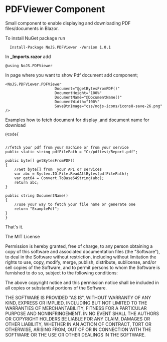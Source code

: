 ﻿
# PDFViewer Component
Small component to enable displaying and downloading PDF files/documents in Blazor.


To install NuGet package run

      Install-Package NoJS.PDFViewer -Version 1.0.1

In **_Imports.razor**
 add
 
    @using NoJS.PDFViewer



In page where you want to show Pdf document add component;

    <NoJS.PDFViewer.PDFViewer 
                          Document="@getBytesFromPDF()" 
                          DocumentHeight="100%" 
                          DocumentName="@DocumentName()" 
                          DocumentWidth="100%" 
                          SaveBtnImage="css/nojs-icons/icons8-save-26.png" />

Examples how to fetch document for display ,and document name for download

    @code{


    //fetch your pdf from your machine or from your service
    public static string pdfFilePath = "C:/pdftest/Report.pdf";

    public byte[] getBytesFromPDF()
    {
        //Get byte[] from  your API or services
        var abc = System.IO.File.ReadAllBytes(pdfFilePath);
        var get64 = Convert.ToBase64String(abc);
        return abc;
    }

    public string DocumentName()
    {
        //use your way to fetch your file name or generate one
        return "ExamplePdf";
    }
    }


That's it.



The MIT License

Permission is hereby granted, free of charge, to any person obtaining a copy
of this software and associated documentation files (the "Software"), to deal
in the Software without restriction, including without limitation the rights
to use, copy, modify, merge, publish, distribute, sublicense, and/or sell
copies of the Software, and to permit persons to whom the Software is
furnished to do so, subject to the following conditions:

The above copyright notice and this permission notice shall be included in
all copies or substantial portions of the Software.

THE SOFTWARE IS PROVIDED "AS IS", WITHOUT WARRANTY OF ANY KIND, EXPRESS OR
IMPLIED, INCLUDING BUT NOT LIMITED TO THE WARRANTIES OF MERCHANTABILITY,
FITNESS FOR A PARTICULAR PURPOSE AND NONINFRINGEMENT. IN NO EVENT SHALL THE
AUTHORS OR COPYRIGHT HOLDERS BE LIABLE FOR ANY CLAIM, DAMAGES OR OTHER
LIABILITY, WHETHER IN AN ACTION OF CONTRACT, TORT OR OTHERWISE, ARISING FROM,
OUT OF OR IN CONNECTION WITH THE SOFTWARE OR THE USE OR OTHER DEALINGS IN
THE SOFTWARE.